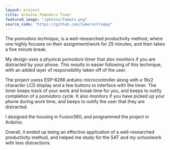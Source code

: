 ```yaml
---
layout: project
title: Arduino Pomodoro Timer
featured_image: "/photos/Tomato.png"
source_code: "https://github.com/CameronTrumpy"
---
```

The *pomodoro technique*, is a well-researched productivity method, where one highly focuses on their assignment/work for 25 minutes, and then takes a five minute break.

My design uses a physical pomodoro timer that also monitors if you are distracted by your phone. This results in easier following of this technique, with an added layer of responsibility taken off of the user.

The project usess ESP-8266 arduino microcontroller along with a 16x2 character LCD display and a few buttons to interface with the timer. The timer keeps track of your work and break time for you, and beeps to notify completion of a pomodoro cycle. It also monitors if you have picked up your phone during work time, and beeps to notify the user that they are distracted.

I designed the housing in Fusion360, and programmed the project in Arduino.

Overall, it ended up being an effective application of a well-researched productivity method, and helped me study for the SAT and my schoolwork with less distractions.
